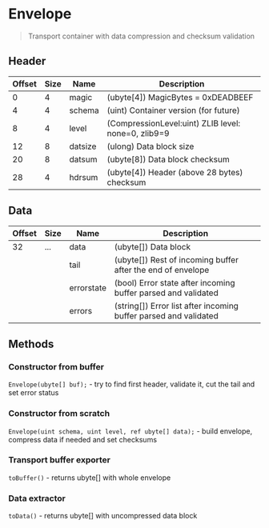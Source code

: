 # Envelope

> Transport container with data compression and checksum validation

## Header

| Offset | Size | Name    | Description                                         |
| ------ | ---- | ----    | ----------                                          |
| 0      | 4    | magic   | (ubyte[4]) MagicBytes = 0xDEADBEEF                  |
| 4      | 4    | schema  | (uint) Container version (for future)               |
| 8      | 4    | level   | (CompressionLevel:uint) ZLIB level: none=0, zlib9=9 |
| 12     | 8    | datsize | (ulong) Data block size                             |
| 20     | 8    | datsum  | (ubyte[8]) Data block checksum                      |
| 28     | 4    | hdrsum  | (ubyte[4]) Header (above 28 bytes) checksum         |

## Data

| Offset | Size | Name       | Description                                                      |
| ------ | ---- | ----       | ----------                                                       |
| 32     | ...  | data       | (ubyte[]) Data block                                             |
|        |      | tail       | (ubyte[]) Rest of incoming buffer after the end of envelope      |
|        |      | errorstate | (bool) Error state after incoming buffer parsed and validated    |
|        |      | errors     | (string[]) Error list after incoming buffer parsed and validated |

## Methods

### Constructor from buffer

` Envelope(ubyte[] buf); ` - try to find first header, validate it, cut the tail and set error status

### Constructor from scratch

` Envelope(uint schema, uint level, ref ubyte[] data); ` - build envelope, compress data if needed and set checksums

### Transport buffer exporter

` toBuffer() ` - returns ubyte[] with whole envelope

### Data extractor

` toData() ` - returns ubyte[] with uncompressed data block
